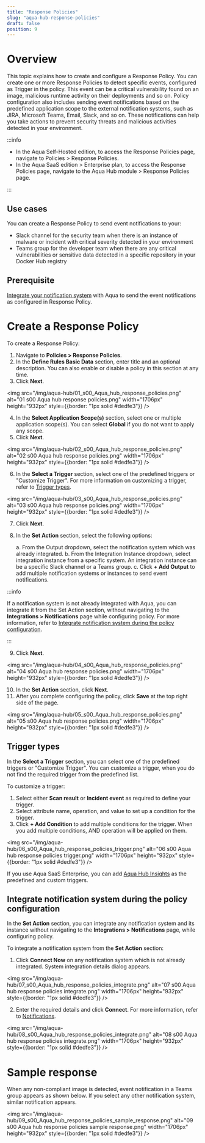 ```yaml
---
title: "Response Policies"
slug: "aqua-hub-response-policies"
draft: false
position: 9
---
```


# Overview

This topic explains how to create and configure a Response Policy. You can create one or more Response Policies to detect specific events, configured as Trigger in the policy. This event can be a critical vulnerability found on an image, malicious runtime activity on their deployments and so on. Policy configuration also includes sending event notifications based on the predefined application scope to the external notification systems, such as JIRA, Microsoft Teams, Email, Slack, and so on. These notifications can help you take actions to prevent security threats and malicious activities detected in your environment.

:::info

- In the Aqua Self-Hosted edition, to access the Response Policies page, navigate to Policies > Response Policies.
- In the Aqua SaaS edition > Enterprise plan, to access the Response Policies page, navigate to the Aqua Hub module > Response Policies page.

:::

## Use cases

You can create a Response Policy to send event notifications to your:

- Slack channel for the security team when there is an instance of malware or incident with critical severity detected in your environment
- Teams group for the developer team when there are any critical vulnerabilities or sensitive data detected in a specific repository in your Docker Hub registry

## Prerequisite

[Integrate your notification system](https://docs.aquasec.com/v2022.4/platform/integrations/integrations-notifications/) with Aqua to send the event notifications as configured in Response Policy.

# Create a Response Policy

To create a Response Policy:

1. Navigate to **Policies > Response Policies**.
2. In the **Define Rules Basic Data** section, enter title and an optional description. You can also enable or disable a policy in this section at any time.
3. Click **Next**.

<img src="/img/aqua-hub/01_s00_Aqua_hub_response_policies.png" alt="01 s00 Aqua hub response policies.png" width="1706px" height="932px" style={{border: "1px solid #dedfe3"}} />

4. In the **Select Application Scope(s)** section, select one or multiple application scope(s). You can select **Global** if you do not want to apply any scope.
5. Click **Next**.

<img src="/img/aqua-hub/02_s00_Aqua_hub_response_policies.png" alt="02 s00 Aqua hub response policies.png" width="1706px" height="932px" style={{border: "1px solid #dedfe3"}} />

6. In the **Select a Trigger** section, select one of the predefined triggers or "Customize Trigger". For more information on customizing a trigger, refer to [Trigger types](#trigger-types).

<img src="/img/aqua-hub/03_s00_Aqua_hub_response_policies.png" alt="03 s00 Aqua hub response policies.png" width="1706px" height="932px" style={{border: "1px solid #dedfe3"}} />

7. Click **Next**.
8. In the **Set Action** section, select the following options:

   a. From the Output dropdown, select the notification system which was already integrated.
   b. From the Integration Instance dropdown, select integration instance from a specific system. An integration instance can be a specific Slack channel or a Teams group.
   c. Click **+ Add Output** to add multiple notification systems or instances to send event notifications.

:::info

If a notification system is not already integrated with Aqua, you can integrate it from the Set Action section, without navigating to the **Integrations > Notifications** page while configuring policy. For more information, refer to [Integrate notification system during the policy configuration](#integrate-notification-system-during-the-policy-configuration).

:::

9. Click **Next**.

<img src="/img/aqua-hub/04_s00_Aqua_hub_response_policies.png" alt="04 s00 Aqua hub response policies.png" width="1706px" height="932px" style={{border: "1px solid #dedfe3"}} />

10. In the **Set Action** section, click **Next**.
11. After you complete configuring the policy, click **Save** at the top right side of the page.

<img src="/img/aqua-hub/05_s00_Aqua_hub_response_policies.png" alt="05 s00 Aqua hub response policies.png" width="1706px" height="932px" style={{border: "1px solid #dedfe3"}} />

## Trigger types

In the **Select a Trigger** section, you can select one of the predefined triggers or "Customize Trigger". You can customize a trigger, when you do not find the required trigger from the predefined list.

To customize a trigger:

1. Select either **Scan result** or **Incident event** as required to define your trigger.
2. Select attribute name, operation, and value to set up a condition for the trigger.
3. Click **+ Add Condition** to add multiple conditions for the trigger. When you add multiple conditions, AND operation will be applied on them.

<img src="/img/aqua-hub/06_s00_Aqua_hub_response_policies_trigger.png" alt="06 s00 Aqua hub response policies trigger.png" width="1706px" height="932px" style={{border: "1px solid #dedfe3"}} />

If you use Aqua SaaS Enterprise, you can add [Aqua Hub Insights](./SaaS-aqua-hub-insights.md) as the predefined and custom triggers.

## Integrate notification system during the policy configuration

In the **Set Action** section, you can integrate any notification system and its instance without navigating to the **Integrations > Notifications** page, while configuring policy.

To integrate a notification system from the **Set Action** section:

1. Click **Connect Now** on any notification system which is not already integrated. System integration details dialog appears.

<img src="/img/aqua-hub/07_s00_Aqua_hub_response_policies_integrate.png" alt="07 s00 Aqua hub response policies integrate.png" width="1706px" height="932px" style={{border: "1px solid #dedfe3"}} />

2. Enter the required details and click **Connect**. For more information, refer to [Notifications](./SaaS-aqua-hub-response-policies.md).

<img src="/img/aqua-hub/08_s00_Aqua_hub_response_policies_integrate.png" alt="08 s00 Aqua hub response policies integrate.png" width="1706px" height="932px" style={{border: "1px solid #dedfe3"}} />

# Sample response

When any non-compliant image is detected, event notification in a Teams group appears as shown below. If you select any other notification system, similar notification appears.

<img src="/img/aqua-hub/09_s00_Aqua_hub_response_policies_sample_response.png" alt="09 s00 Aqua hub response policies sample response.png" width="1706px" height="932px" style={{border: "1px solid #dedfe3"}} />
